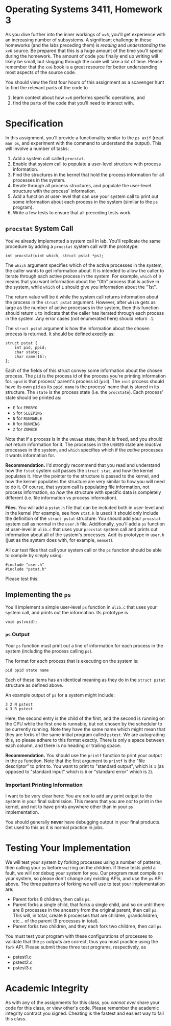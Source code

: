 # Operating Systems 3411, Homework 3

As you dive further into the inner workings of `xv6`, you'll get experience with an increasing number of subsystems.
A significant challenge in these homeworks (and the labs preceding them) is *reading* and *understanding* the `xv6` source.
Be prepared that this is a huge amount of the time you'll spend during the homework.
The amount of code you finally end up writing will likely be small, but slogging through the code will take a lot of time.
Please remember that the `xv6` book is a great resource for better understanding most aspects of the source code.

You should view the first four hours of this assignment as a scavenger hunt to find the relevant parts of the code to

1. learn context about how `xv6` performs specific operations, and
2. find the parts of the code that you'll need to interact with.

# Specification

In this assignment, you'll provide a functionality similar to the `ps axjf` (read `man ps`, and experiment with the command to understand the output).
This will involve a number of tasks:

1. Add a system call called `procstat`.
1. Enable that system call to populate a user-level structure with process information.
1. Find the structures in the kernel that hold the process information for all processes in the system.
1. Iterate through all process structures, and populate the user-level structure with the process' information.
1. Add a function at user-level that can use your system call to print out some information about each process in the system (similar to the `ps` program).
1. Write a few tests to ensure that all preceding tests work.

## `procstat` System Call

You've already implemented a system call in lab.
You'll replicate the same procedure by adding a `procstat` system call with the prototype:

```
int procstat(uint which, struct pstat *ps);
```

The `which` argument specifies which of the active processes in the system, the caller wants to get information about.
It is intended to allow the caller to iterate through each active process in the system.
For example, `which` of `0` means that you want information about the "0th" process that is active in the system, while `which` of `1` should give you information about the "1st".

The return value will be `0` while the system call returns information about the process in the `struct pstat` argument.
However, after `which` gets as large as the number of active processes in the system, then this function should return `1` to indicate that the caller has iterated through each process in the system.
Any error cases (not enumerated here) should return `-1`.

The `struct pstat` argument is how the information about the chosen process is returned.
It should be defined *exactly* as:

```
struct pstat {
	int pid, ppid;
	char state;
	char name[16];
};
```

Each of the fields of this struct convey some information about the chosen process.
The `pid` is the process id of the process you're printing information for.
`ppid` is that process' parent's process id (`pid`).
The `init` process should have its own `pid` as its `ppid`.
`name` is the process' name that is stored in its structure.
The `state` is the process state (i.e. the `procstate`).
Each process' state should be printed as:

- `E` for `EMBRYO`
- `S` for `SLEEPING`
- `N` for `RUNNABLE`
- `R` for `RUNNING`
- `Z` for `ZOMBIE`

Note that if a process is in the `UNUSED` state, then it is freed, and you should *not* return information for it.
The processes in the `UNUSED` state are *inactive* processes in the system, and `which` specifies which if the *active* processes it wants information for.

**Recommendation.**
I'd strongly recommend that you read and understand how the `fstat` system call passes the `struct stat`, and how the kernel populates it.
How the pointer to the structure is passed to the kernel, and how the kernel populates the structure are very similar to how you will need to do it.
Of course, that system call is populating file information, not process information, so *how* the structure with specific data is completely different (i.e. file information vs process information).

**Files.**
You will add a `pstat.h` file that can be included both in user-level and in the kernel (for example, see how `stat.h` is used)
It should only include the definition of the `struct pstat` structure.
You should add your `procstat` system call as normal in the `user.h` file.
Additionally, you'll add a `ps` function at user-level in `ulib.c` that uses your `procstat` system call and prints out information about all of the system's processes.
Add its prototype in `user.h` (just as the system does with, for example, `memset`).

All our test files that call your system call or the `ps` function should be able to compile by simply using:
```
#include "user.h"
#include "pstat.h"
```
Please test this.

## Implementing the `ps`

You'll implement a simple user-level `ps` function in `ulib.c` that uses your system call, and prints out the information.
Its prototype is

```
void ps(void);
```

### `ps` Output

Your `ps` function must print out a line of information for each process in the system (including the process calling `ps`).

The format for *each* process that is executing on the system is:

```
pid ppid state name
```

Each of these items has an identical meaning as they do in the `struct pstat` structure as defined above.

An example output of `ps` for a system might include:

```
3 2 N pstest
4 3 R pstest
```

Here, the second entry is the child of the first, and the second is running on the CPU while the first one is runnable, but not chosen by the scheduler to be currently running.
Note they have the same name which might mean that they are forks of the same initial program called `pstest`.
We are autograding this, so please adhere to this format exactly.
There is only a space between each column, and there is no heading or trailing space.

**Recommendation.**
You should use the `printf` function to print your output in the `ps` function.
Note that the first argument to `printf` is the "file descriptor" to print to.
You want to print to "standard output", which is `1` (as opposed to "standard input" which is `0` or "standard error" which is `2`).

### Important Printing Information

I want to be very clear here:
You are *not* to add any print output to the system in your final submission.
This means that you are *not* to print in the kernel, and not to have prints anywhere other than in your `ps` implementation.

You should generally **never** have debugging output in your final products.
Get used to this as it is normal practice in jobs.

# Testing Your Implementation

We will test your system by forking processes using a number of patterns, then calling your `ps` before `wait`ing on the children.
If these tests yield a fault, we will *not* debug your system for you.
Our program must compile on your system, so please don't change any existing APIs, and use the `ps` API above.
The three patterns of forking we will use to test your implementation are:

- Parent forks 8 children, then calls `ps`.
- Parent forks a single child, that forks a single child, and so on until there are 8 processes in the ancestry from the original parent, then call `ps`.
    This will, in total, create 8 processes that are children, grandchildren, etc... of the parent (9 processes in total).
- Parent forks two children, and they each fork two children, then call `ps`.

You must test your program with these configurations of processes to validate that the `ps` outputs are correct, thus you must practice using the `fork` API.
Please submit these three test programs, respectively, as

- pstest1.c
- pstest2.c
- pstest3.c

# Academic Integrity

As with any of the assignments for this class, you *cannot ever* share your code for this class, or view other's code.
Please remember the academic integrity contract you signed.
Cheating is the fastest and easiest way to fail this class.
